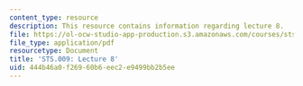 ```yaml
---
content_type: resource
description: This resource contains information regarding lecture 8.
file: https://ol-ocw-studio-app-production.s3.amazonaws.com/courses/sts-009-evolution-and-society-spring-2012/444b46a0f26960b6eec2e9499bb2b5ee_MITSTS_009S12_lec8.pdf
file_type: application/pdf
resourcetype: Document
title: 'STS.009: Lecture 8'
uid: 444b46a0-f269-60b6-eec2-e9499bb2b5ee
---
```

